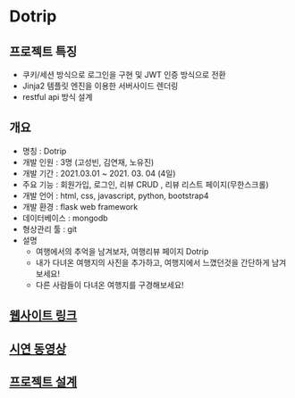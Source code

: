 # Dotrip

## 프로젝트 특징

-   쿠키/세션 방식으로 로그인을 구현 및 JWT 인증 방식으로 전환 
-   Jinja2 템플릿 엔진을 이용한 서버사이드 렌더링
-   restful api 방식 설계

## 개요

-   명칭 : Dotrip
-   개발 인원 : 3명 (고성빈, 김연재, 노유진)
-   개발 기간 : 2021.03.01 ~ 2021. 03. 04 (4일)
-   주요 기능 : 회원가입, 로그인, 리뷰 CRUD , 리뷰 리스트 페이지(무한스크롤)
-   개발 언어 : html, css, javascript, python, bootstrap4
-   개발 환경 : flask web framework
-   데이터베이스 : mongodb
-   형상관리 툴 : git
-   설명
    - 여행에서의 추억을 남겨보자, 여행리뷰 페이지 Dotrip
    - 내가 다녀온 여행지의 사진을 추가하고, 여행지에서 느꼈던것을 간단하게 남겨보세요!
    - 다른 사람들이 다녀온 여행지를 구경해보세요!

## [웹사이트 링크](http://dotrip.shop)

## [시연 동영상](https://www.youtube.com/watch?v=szzNuQIFIoM)

## [프로젝트 설계](https://seongbindb.tistory.com/39)
